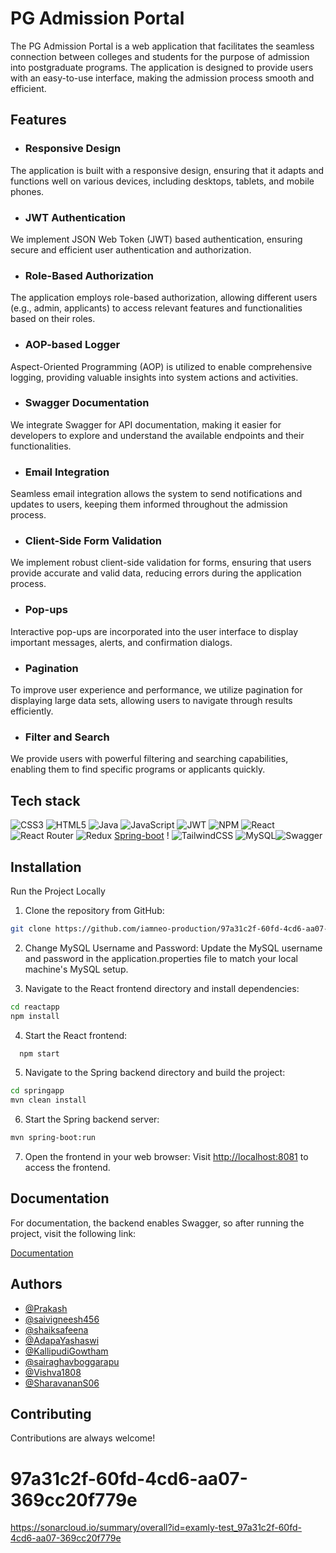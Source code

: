 # PG Admission Portal

The PG Admission Portal is a web application that facilitates the seamless connection between colleges and students for the purpose of admission into postgraduate programs. The application is designed to provide users with an easy-to-use interface, making the admission process smooth and efficient.


## Features


- ### Responsive Design

The application is built with a responsive design, ensuring that it adapts and functions well on various devices, including desktops, tablets, and mobile phones.
- ### JWT Authentication

We implement JSON Web Token (JWT) based authentication, ensuring secure and efficient user authentication and authorization.
- ### Role-Based Authorization

The application employs role-based authorization, allowing different users (e.g., admin, applicants) to access relevant features and functionalities based on their roles.
- ### AOP-based Logger

Aspect-Oriented Programming (AOP) is utilized to enable comprehensive logging, providing valuable insights into system actions and activities.
- ### Swagger Documentation

We integrate Swagger for API documentation, making it easier for developers to explore and understand the available endpoints and their functionalities.
- ### Email Integration

Seamless email integration allows the system to send notifications and updates to users, keeping them informed throughout the admission process.
- ### Client-Side Form Validation

We implement robust client-side validation for forms, ensuring that users provide accurate and valid data, reducing errors during the application process.
- ### Pop-ups

Interactive pop-ups are incorporated into the user interface to display important messages, alerts, and confirmation dialogs.
- ### Pagination

To improve user experience and performance, we utilize pagination for displaying large data sets, allowing users to navigate through results efficiently.
- ### Filter and Search

We provide users with powerful filtering and searching capabilities, enabling them to find specific programs or applicants quickly.

## Tech stack
![CSS3](https://img.shields.io/badge/css3-%231572B6.svg?style=for-the-badge&logo=css3&logoColor=white) ![HTML5](https://img.shields.io/badge/html5-%23E34F26.svg?style=for-the-badge&logo=html5&logoColor=white) ![Java](https://img.shields.io/badge/java-%23ED8B00.svg?style=for-the-badge&logo=java&logoColor=white) ![JavaScript](https://img.shields.io/badge/javascript-%23323330.svg?style=for-the-badge&logo=javascript&logoColor=%23F7DF1E)  ![JWT](https://img.shields.io/badge/JWT-black?style=for-the-badge&logo=JSON%20web%20tokens) ![NPM](https://img.shields.io/badge/NPM-%23000000.svg?style=for-the-badge&logo=npm&logoColor=white) ![React](https://img.shields.io/badge/react-%2320232a.svg?style=for-the-badge&logo=react&logoColor=%2361DAFB) ![React Router](https://img.shields.io/badge/React_Router-CA4245?style=for-the-badge&logo=react-router&logoColor=white) ![Redux](https://img.shields.io/badge/redux-%23593d88.svg?style=for-the-badge&logo=redux&logoColor=white) [Spring-boot](https://img.shields.io/badge/spring-%236DB33F.svg?style=for-the-badge&logo=spring&logoColor=white) ! ![TailwindCSS](https://img.shields.io/badge/tailwindcss-%2338B2AC.svg?style=for-the-badge&logo=tailwind-css&logoColor=white) ![MySQL](https://img.shields.io/badge/mysql-%2300f.svg?style=for-the-badge&logo=mysql&logoColor=white)![Swagger](https://img.shields.io/badge/-Swagger-%23Clojure?style=for-the-badge&logo=swagger&logoColor=white)



## Installation

Run the Project Locally
1. Clone the repository from GitHub:

```bash
git clone https://github.com/iamneo-production/97a31c2f-60fd-4cd6-aa07-369cc20f779e.git  
```
2. Change MySQL Username and Password:
Update the MySQL username and password in the application.properties file to match your local machine's MySQL setup.

3. Navigate to the React frontend directory and install dependencies:

```bash
cd reactapp
npm install
```
4. Start the React frontend:
```bash
  npm start
```
5. Navigate to the Spring backend directory and build the project:
```bash
cd springapp
mvn clean install
```
6. Start the Spring backend server:
```bash
mvn spring-boot:run
```
7. Open the frontend in your web browser:
Visit [http://localhost:8081](http://localhost:8081) to access the frontend.

    

## Documentation

For documentation, the backend enables Swagger, so after running the project, visit the following link:

[Documentation](http://localhost:8080/swagger-ui/index.html#/)

## Authors

- [@Prakash](https://www.linkedin.com/in/prakash971/)
- [@saivigneesh456](https://github.com/saivigneesh456)
- [@shaiksafeena](https://github.com/shaiksafeena)
- [@AdapaYashaswi](https://github.com/AdapaYashaswi)
- [@KallipudiGowtham](https://github.com/KallipudiGowtham)
- [@sairaghavboggarapu](https://github.com/sairaghavboggarapu)
- [@Vishva1808](https://github.com/Vishva1808)
- [@SharavananS06](https://github.com/SharavananS06)




## Contributing

Contributions are always welcome!

# 97a31c2f-60fd-4cd6-aa07-369cc20f779e
https://sonarcloud.io/summary/overall?id=examly-test_97a31c2f-60fd-4cd6-aa07-369cc20f779e

